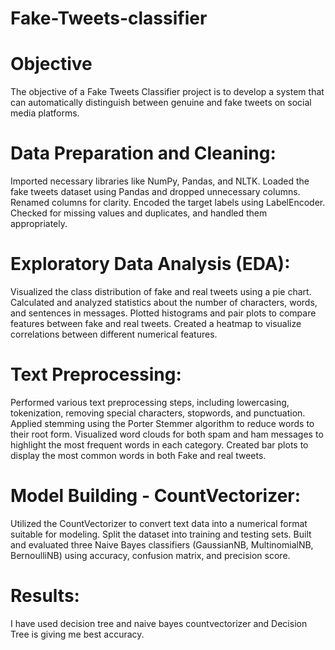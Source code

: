 # Fake-Tweets-classifier
# Objective 
The objective of a Fake Tweets Classifier project is to develop a system that can automatically distinguish between genuine and fake tweets on social media platforms. 
 
 # Data Preparation and Cleaning:
 
Imported necessary libraries like NumPy, Pandas, and NLTK. Loaded the fake tweets dataset using Pandas and dropped unnecessary columns. Renamed columns for clarity. Encoded the target labels using LabelEncoder. Checked for missing values and duplicates, and handled them appropriately.

# Exploratory Data Analysis (EDA):

Visualized the class distribution of fake and real tweets using a pie chart. Calculated and analyzed statistics about the number of characters, words, and sentences in messages. Plotted histograms and pair plots to compare features between fake and real tweets. Created a heatmap to visualize correlations between different numerical features.

# Text Preprocessing:

Performed various text preprocessing steps, including lowercasing, tokenization, removing special characters, stopwords, and punctuation. Applied stemming using the Porter Stemmer algorithm to reduce words to their root form. Visualized word clouds for both spam and ham messages to highlight the most frequent words in each category. Created bar plots to display the most common words in both Fake and real tweets.

# Model Building - CountVectorizer:

Utilized the CountVectorizer to convert text data into a numerical format suitable for modeling. Split the dataset into training and testing sets. Built and evaluated three Naive Bayes classifiers (GaussianNB, MultinomialNB, BernoulliNB) using accuracy, confusion matrix, and precision score.



# Results:

I have used decision tree and naive bayes countvectorizer and Decision Tree is giving me best accuracy.
